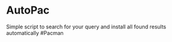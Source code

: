 # AutoPac
Simple script to search for your query and install all found results automatically #Pacman

